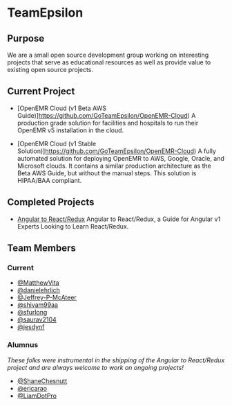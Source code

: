 # TeamEpsilon

## Purpose

We are a small open source development group working on interesting projects that serve as educational resources as well as provide value to existing open source projects.

## Current Project

- [OpenEMR Cloud (v1 Beta AWS Guide)]https://github.com/GoTeamEpsilon/OpenEMR-Cloud) A production grade solution for facilities and hospitals to run their OpenEMR v5 installation in the cloud.

- [OpenEMR Cloud (v1 Stable Solution)]https://github.com/GoTeamEpsilon/OpenEMR-Cloud) A fully automated solution for deploying OpenEMR to AWS, Google, Oracle, and Microsoft clouds. It contains a similar production architecture as the Beta AWS Guide, but without the manual steps. This solution is HIPAA/BAA compliant.

## Completed Projects

- [Angular to React/Redux](https://github.com/GoTeamEpsilon/angular-to-react-redux) Angular to React/Redux, a Guide for Angular v1 Experts Looking to Learn React/Redux.

## Team Members

### Current

- [@MatthewVita](https://github.com/matthewvita)
- [@danielehrlich](https://github.com/danielehrlich)
- [@Jeffrey-P-McAteer](https://github.com/Jeffrey-P-McAteer)
- [@shivam99aa](https://github.com/shivam99aa)
- [@sfurlong](https://github.com/sfurlong)
- [@saurav2104](https://github.com/saurav2104)
- [@jesdynf](https://github.com/jesdynf)

### Alumnus

_These folks were instrumental in the shipping of the Angular to React/Redux project and are always welcome to work on ongoing projects!_

- [@ShaneChesnutt](https://github.com/shanechesnutt)
- [@ericarao](https://github.com/ericarao)
- [@LiamDotPro](https://github.com/LiamDotPro)
